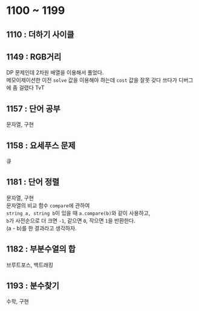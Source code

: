 # 1100 ~ 1199


## 1110 : 더하기 사이클

## 1149 : RGB거리
DP 문제인데 2차원 배열을 이용해서 풀었다.  
메모이제이션한 이전 `solve` 값을 이용해야 하는데 `cost` 값을 잘못 갖다 쓰다가 디버그에 좀 걸렸다 TvT

## 1157 : 단어 공부
문자열, 구현

## 1158 : 요세푸스 문제
큐

## 1181 : 단어 정렬
문자열, 구현  
문자열의 비교 함수 `compare`에 관하여  
`string a, string b`이 있을 때 `a.compare(b)`와 같이 사용하고,  
`b`가 사전순으로 더 크면 `-1`, 같으면 `0`, 작으면 `1`을 반환한다.  
(a - b)를 한 결과라고 생각하자.

## 1182 : 부분수열의 합
브루트포스, 백트래킹

## 1193 : 분수찾기
수학, 구현

